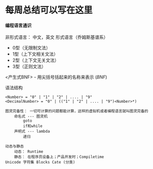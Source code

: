 # 每周总结可以写在这里
#### 编程语言通识

非形式语言： 中文，英文 形式语言（乔姆斯基谱系）
- 0型（无限制文法）
- 1型（上下文相关文法）
- 2型（上下文无关文法）
- 3型（正则文法）

<产生式BNF> - 用尖括号括起来的名称来表示  (*BNF*)

语法结构
```
<Number> = "0" | "1" | "2" | .... | "9"
<DecimalNumber> = "0" | (("1" | "2" | .... | "9")<Number>*)

图灵完备性： 一切可计算的问题都能计算，这样的虚拟机或者编程语言就叫图灵完备的
    命名式 --- 图灵机
        goto
        if和while
    声明式 --- lambda
        递归

动态与静态
    动态： Runtime
    静态： 在程序员设备上；产品开发时；Compiletime
Unicode 字符集 Blocks Cate (分类)
```